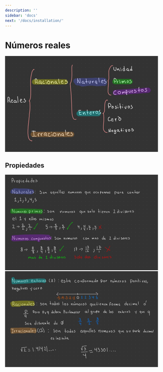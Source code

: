 ```yaml
---
description: ''
sidebar: 'docs'
next: '/docs/installation/'
---
```


# Números reales

![alt text](./Notas-4.jpeg)

## Propiedades

![alt text](./Notas-5.jpeg)
![alt text](./Notas-6.jpeg)